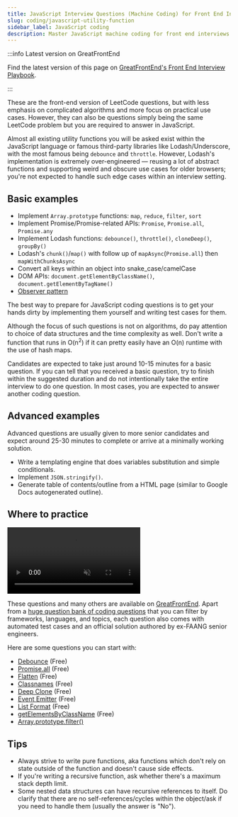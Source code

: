 ```yaml
---
title: JavaScript Interview Questions (Machine Coding) for Front End Interviews
slug: coding/javascript-utility-function
sidebar_label: JavaScript coding
description: Master JavaScript machine coding for front end interviews. Practice debounce, throttle, Promise.all & essential utilities with real examples.
---
```


:::info Latest version on GreatFrontEnd

Find the latest version of this page on [GreatFrontEnd's Front End Interview Playbook](https://www.greatfrontend.com/front-end-interview-playbook/javascript?utm_source=frontendinterviewhandbook&utm_medium=referral&gnrs=frontendinterviewhandbook).

:::

These are the front-end version of LeetCode questions, but with less emphasis on complicated algorithms and more focus on practical use cases. However, they can also be questions simply being the same LeetCode problem but you are required to answer in JavaScript.

Almost all existing utility functions you will be asked exist within the JavaScript language or famous third-party libraries like Lodash/Underscore, with the most famous being `debounce` and `throttle`. However, Lodash's implementation is extremely over-engineered — reusing a lot of abstract functions and supporting weird and obscure use cases for older browsers; you're not expected to handle such edge cases within an interview setting.

## Basic examples

- Implement `Array.prototype` functions: `map`, `reduce`, `filter`, `sort`
- Implement Promise/Promise-related APIs: `Promise`, `Promise.all`, `Promise.any`
- Implement Lodash functions: `debounce()`, `throttle()`, `cloneDeep()`, `groupBy()`
- Lodash's `chunk()`/`map()` with follow up of `mapAsync`(`Promise.all`) then `mapWithChunksAsync`
- Convert all keys within an object into snake_case/camelCase
- DOM APIs: `document.getElementByClassName()`, `document.getElementByTagName()`
- [Observer pattern](https://addyosmani.com/resources/essentialjsdesignpatterns/book/#observerpatternjavascript)

The best way to prepare for JavaScript coding questions is to get your hands dirty by implementing them yourself and writing test cases for them.

Although the focus of such questions is not on algorithms, do pay attention to choice of data structures and the time complexity as well. Don't write a function that runs in O(n<sup>2</sup>) if it can pretty easily have an O(n) runtime with the use of hash maps.

Candidates are expected to take just around 10-15 minutes for a basic question. If you can tell that you received a basic question, try to finish within the suggested duration and do not intentionally take the entire interview to do one question. In most cases, you are expected to answer another coding question.

## Advanced examples

Advanced questions are usually given to more senior candidates and expect around 25-30 minutes to complete or arrive at a minimally working solution.

- Write a templating engine that does variables substitution and simple conditionals.
- Implement `JSON.stringify()`.
- Generate table of contents/outline from a HTML page (similar to Google Docs autogenerated outline).

## Where to practice

<div class="video-container">
    <video class='gfe-webm' autoPlay muted loop>
        <source src="/gfe-features.webm" type="video/webm" />
    </video>
</div>

These questions and many others are available on [GreatFrontEnd](https://www.greatfrontend.com?utm_source=frontendinterviewhandbook&utm_medium=referral&gnrs=frontendinterviewhandbook). Apart from a [huge question bank of coding questions](https://www.greatfrontend.com/questions?utm_source=frontendinterviewhandbook&utm_medium=referral&gnrs=frontendinterviewhandbook) that you can filter by frameworks, languages, and topics, each question also comes with automated test cases and an official solution authored by ex-FAANG senior engineers.

Here are some questions you can start with:

- [Debounce](https://www.greatfrontend.com/questions/javascript/debounce?utm_source=frontendinterviewhandbook&utm_medium=referral&gnrs=frontendinterviewhandbook) (Free)
- [Promise.all](https://www.greatfrontend.com/questions/javascript/promise-all?utm_source=frontendinterviewhandbook&utm_medium=referral&gnrs=frontendinterviewhandbook) (Free)
- [Flatten](https://www.greatfrontend.com/questions/javascript/flatten?utm_source=frontendinterviewhandbook&utm_medium=referral&gnrs=frontendinterviewhandbook) (Free)
- [Classnames](https://www.greatfrontend.com/questions/javascript/classnames?utm_source=frontendinterviewhandbook&utm_medium=referral&gnrs=frontendinterviewhandbook) (Free)
- [Deep Clone](https://www.greatfrontend.com/questions/javascript/deep-clone?utm_source=frontendinterviewhandbook&utm_medium=referral&gnrs=frontendinterviewhandbook) (Free)
- [Event Emitter](https://www.greatfrontend.com/questions/javascript/event-emitter?utm_source=frontendinterviewhandbook&utm_medium=referral&gnrs=frontendinterviewhandbook) (Free)
- [List Format](https://www.greatfrontend.com/questions/javascript/list-format?utm_source=frontendinterviewhandbook&utm_medium=referral&gnrs=frontendinterviewhandbook) (Free)
- [getElementsByClassName](https://www.greatfrontend.com/questions/javascript/get-elements-by-class-name?utm_source=frontendinterviewhandbook&utm_medium=referral&gnrs=frontendinterviewhandbook) (Free)
- [Array.prototype.filter()](https://www.greatfrontend.com/questions/javascript/array-filter?utm_source=frontendinterviewhandbook&utm_medium=referral&gnrs=frontendinterviewhandbook)

## Tips

- Always strive to write pure functions, aka functions which don't rely on state outside of the function and doesn't cause side effects.
- If you're writing a recursive function, ask whether there's a maximum stack depth limit.
- Some nested data structures can have recursive references to itself. Do clarify that there are no self-references/cycles within the object/ask if you need to handle them (usually the answer is "No").
